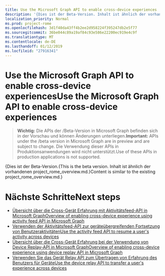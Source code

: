 ```yaml
---
title: Use the Microsoft Graph API to enable cross-device experiences
description: '{Dies ist der Beta-Version. Inhalt ist ähnlich der vorhandenen project_rome_overview.md.}'
localization_priority: Normal
ms.prod: project-rome
ms.openlocfilehash: 3d1f40da43ff4b2ee2d958224f395247db2e5f77
ms.sourcegitcommit: 36be044c89a19af84c93e586e22200ec919e4c9f
ms.translationtype: MT
ms.contentlocale: de-DE
ms.lasthandoff: 01/12/2019
ms.locfileid: "27916341"
---
```

# <a name="use-the-microsoft-graph-api-to-enable-cross-device-experiences"></a><span data-ttu-id="7a188-104">Use the Microsoft Graph API to enable cross-device experiences</span><span class="sxs-lookup"><span data-stu-id="7a188-104">Use the Microsoft Graph API to enable cross-device experiences</span></span>

> <span data-ttu-id="7a188-105">**Wichtig:** Die APIs der /Beta-Version in Microsoft Graph befinden sich in der Vorschau und können Änderungen unterliegen.</span><span class="sxs-lookup"><span data-stu-id="7a188-105">**Important:** APIs under the /beta version in Microsoft Graph are in preview and are subject to change.</span></span> <span data-ttu-id="7a188-106">Die Verwendung dieser APIs in Produktionsanwendungen wird nicht unterstützt.</span><span class="sxs-lookup"><span data-stu-id="7a188-106">Use of these APIs in production applications is not supported.</span></span>

<span data-ttu-id="7a188-107">{Dies ist der Beta-Version.</span><span class="sxs-lookup"><span data-stu-id="7a188-107">{This is the beta version.</span></span> <span data-ttu-id="7a188-108">Inhalt ist ähnlich der vorhandenen project_rome_overview.md.}</span><span class="sxs-lookup"><span data-stu-id="7a188-108">Content is similar to the existing project_rome_overview.md.}</span></span>

# <a name="next-steps"></a><span data-ttu-id="7a188-109">Nächste Schritte</span><span class="sxs-lookup"><span data-stu-id="7a188-109">Next steps</span></span>

- [<span data-ttu-id="7a188-110">Übersicht über die Cross-Gerät Erfahrung mit Aktivitätsfeed-API in Microsoft Graph</span><span class="sxs-lookup"><span data-stu-id="7a188-110">Overview of enabling cross-device experience using activity feed API in Microsoft Graph</span></span>](/graph/activity-feed-concept-overview)
- [<span data-ttu-id="7a188-111">Verwenden der Aktivitätsfeed-API zur geräteübergreifenden Fortsetzung von Benutzeraktivitäten</span><span class="sxs-lookup"><span data-stu-id="7a188-111">Use the activity feed API to resume a user's activity across devices</span></span>](activity-feed-api-overview.md)
- [<span data-ttu-id="7a188-112">Übersicht über die Cross-Gerät Erfahrung bei der Verwendung von Device Replay-API in Microsoft Graph</span><span class="sxs-lookup"><span data-stu-id="7a188-112">Overview of enabling cross-device experience using device replay API in Microsoft Graph</span></span>](/graph/device-relay-concept-overview)
- [<span data-ttu-id="7a188-113">Verwenden Sie das Gerät Relay API zum Übertragen von Erfahrung des Benutzers für Geräte</span><span class="sxs-lookup"><span data-stu-id="7a188-113">Use the device relay API to transfer a user's experience across devices</span></span>](device-relay-api-overview.md)
